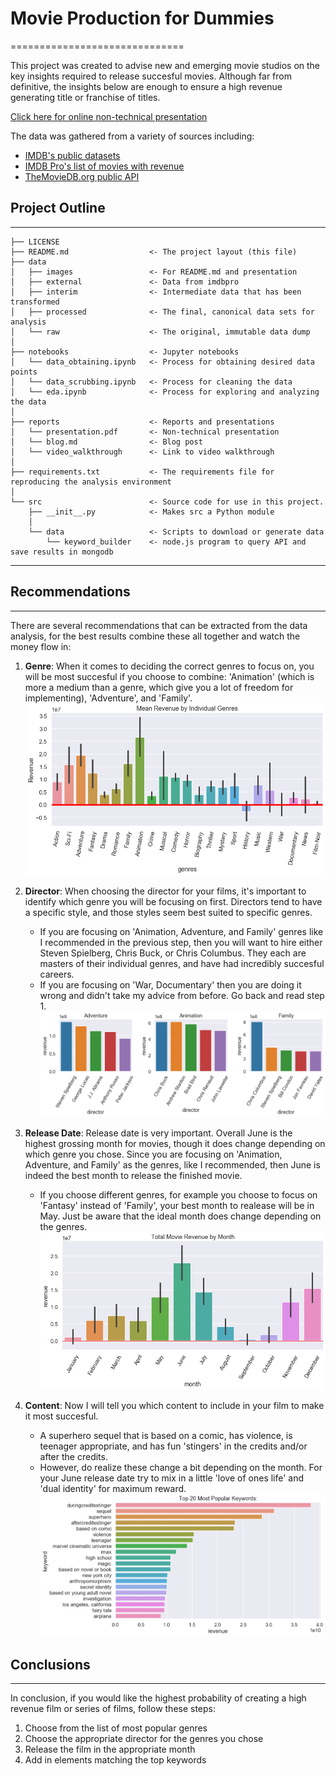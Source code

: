 # Movie Production for Dummies
==============================

This project was created to advise new and emerging movie studios on the key insights required to release succesful movies. Although far from definitive, the insights below are enough to ensure a high revenue generating title or franchise of titles.

[Click here for online non-technical presentation](https://spark.adobe.com/page/aYgVAoMjU9YMa/)


The data was gathered from a variety of sources including:
- [IMDB's public datasets](https://www.imdb.com/interfaces/)
- [IMDB Pro's list of movies with revenue](https://pro.imdb.com/)
- [TheMovieDB.org public API](https://developers.themoviedb.org/3/getting-started/introduction)


## Project Outline
------------

    ├── LICENSE
    ├── README.md                  <- The project layout (this file)
    ├── data
    │   ├── images                 <- For README.md and presentation
    │   ├── external               <- Data from imdbpro
    │   ├── interim                <- Intermediate data that has been transformed
    │   ├── processed              <- The final, canonical data sets for analysis
    │   └── raw                    <- The original, immutable data dump
    │
    ├── notebooks                  <- Jupyter notebooks
    │   └── data_obtaining.ipynb   <- Process for obtaining desired data points
    │   └── data_scrubbing.ipynb   <- Process for cleaning the data
    │   └── eda.ipynb              <- Process for exploring and analyzing the data
    │
    ├── reports                    <- Reports and presentations
    │   └── presentation.pdf       <- Non-technical presentation
    │   └── blog.md                <- Blog post
    │   └── video_walkthrough      <- Link to video walkthrough
    │
    ├── requirements.txt           <- The requirements file for reproducing the analysis environment
    │
    └── src                        <- Source code for use in this project.
        ├── __init__.py            <- Makes src a Python module
        │
        └── data                   <- Scripts to download or generate data
            └── keyword_builder    <- node.js program to query API and save results in mongodb

--------

## Recommendations
------------
There are several recommendations that can be extracted from the data analysis, for the best results combine these all together and watch the money flow in:

1. <b>Genre</b>: When it comes to deciding the correct genres to focus on, you will be most succesful if you choose to combine: 'Animation' (which is more a medium than a genre, which give you a lot of freedom for implementing), 'Adventure', and 'Family'. 
![Alt text](data/images/genres.png "Top Revenue Generating Genres:")


2. <b>Director</b>: When choosing the director for your films, it's important to identify which genre you will be focusing on first. Directors tend to have a specific style, and those styles seem best suited to specific genres.
    - If you are focusing on 'Animation, Adventure, and Family' genres like I recommended in the previous step, then you will want to hire either Steven Spielberg, Chris Buck, or Chris Columbus. They each are masters of their individual genres, and have had incredibly succesful careers.
    - If you are focusing on 'War, Documentary' then you are doing it wrong and didn't take my advice from before. Go back and read step 1.
![Alt text](data/images/directors.png "Top Revenue Generating Directors per Genre:")


3. <b>Release Date</b>: Release date is very important. Overall June is the highest grossing month for movies, though it does change depending on which genre you chose. Since you are focusing on 'Animation, Adventure, and Family' as the genres, like I recommended, then June is indeed the best month to release the finished movie.
    - If you choose different genres, for example you choose to focus on 'Fantasy' instead of 'Family', your best month to realease will be in May. Just be aware that the ideal month does change depending on the genres.
![Alt text](data/images/release_date.png "Top Revenue Generating Release Date:")


4. <b>Content</b>: Now I will tell you which content to include in your film to make it most succesful.
    - A superhero sequel that is based on a comic, has violence, is teenager appropriate, and has fun 'stingers' in the credits and/or after the credits.
    - However, do realize these change a bit depending on the month. For your June release date try to mix in a little 'love of ones life' and 'dual identity' for maximum reward.
![Alt text](data/images/content.png "Top Revenue Generating Content:")


## Conclusions
------------
In conclusion, if you would like the highest probability of creating a high revenue film or series of films, follow these steps:
1. Choose from the list of most popular genres
2. Choose the appropriate director for the genres you chose 
3. Release the film in the appropriate month
4. Add in elements matching the top keywords



